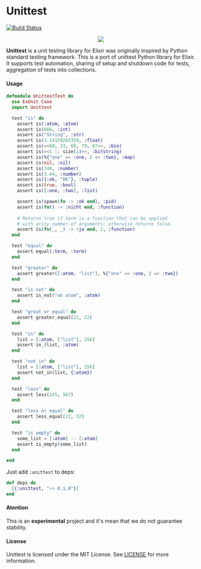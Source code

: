 # Unittest
[![Build Status](https://travis-ci.org/lk-geimfari/unittest.svg?branch=master)](https://travis-ci.org/lk-geimfari/unittest)

<p align="center">
  <img src="https://raw.githubusercontent.com/lk-geimfari/unittest/master/logo.png">
  <br>
</p>

**Unittest** is a unit testing library for Elixir was originally inspired by Python standard testing framework. This is a port of unittest Python library for Elixir. It supports test automation, sharing of setup and shutdown code for tests, aggregation of tests into collections.

#### Usage

```elixir
defmodule UnittestTest do
  use ExUnit.Case
  import Unittest

  test "is" do
    assert is(:atom, :atom)
    assert is(666, :int)
    assert is("String", :str)
    assert is(3.14159265359, :float)
    assert is(<<60, 33, 68, 79, 67>>, :bin)
    assert is(<<1 :: size(1)>>, :bitstring)
    assert is(%{"one" => :one, 2 => :two}, :map)
    assert is(nil, :nil)
    assert is(344, :number)
    assert is(3.44, :number)
    assert is({:ok, "OK"}, :tuple)
    assert is(true, :bool)
    assert is([:one, :two], :list)

    assert is(spawn(fn -> :ok end), :pid) 
    assert is(fn() -> :nicht end, :function)
    
    # Returns true if term is a function that can be applied
    # with arity number of arguments; otherwise returns false.
    assert is(fn(_, _) -> :ja end, 2, :function)
  end

  test "equal" do
    assert equal(:term, :term)
  end

  test "greater" do
    assert greater([:atom, "list"], %{"one" => :one, 2 => :two})
  end

  test "is not" do
    assert is_not("an atom", :atom)
  end

  test "great or equal" do
    assert greater_equal(22, 22)
  end

  test "in" do
    list = [:atom, ["list"], 256]
    assert in_(list, :atom)
  end

  test "not in" do
    list = [:atom, ["list"], 256]
    assert not_in(list, {:atom})
  end

  test "less" do
    assert less(245, 567)
  end

  test "less or equal" do
    assert less_equal(22, 32)
  end

  test "is empty" do
    some_list = [:atom] -- [:atom]
    assert is_empty(some_list)
  end

end
```

Just add `:unittest` to deps:
```elixir
def deps do
  [{:unittest, "~> 0.1.0"}]
end
```

#### Atention
This is an **experimental** project and it's mean that we do not guarantee stability.

#### License
Unittest is licensed under the MIT License. See [LICENSE](/LICENSE) for more information.
